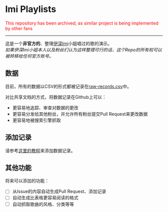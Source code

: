# Imi Playlists

<span style="color:red">This repository has been archived, as similar project is being implemented by other fans</span>

---

这是一个**非官方的**、整理[伊深Imi](https://space.bilibili.com/690608694)小姐唱过的歌的演示。  
_如果伊深Imi小姐本人以及粉丝们认为这样整理可行的话，这个Repo的所有权可以被转移给任何官方账号。_

## 数据
目前，所有的数据以CSV的形式都被记录在[raw-records.csv](./raw-records.csv)中。

对比共享文档的方式，将数据记录在Github上可以：
* 更容易地追踪、审查对数据的更改
* 更容易分发给其他粉丝，并允许所有粉丝提交Pull Request来更改数据
* 更容易地被搜索引擎抓取

## 添加记录
请参考[这里的教程](./docs/add-records.md)来添加数据记录。

## 其他功能
将来可以添加的功能：
- [ ] 从Issue的内容自动生成Pull Request、添加记录
- [ ] 自动生成比表格更容易阅读的格式 
- [ ] 自动抓取歌曲的风格、分类等等
